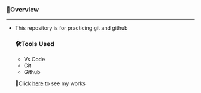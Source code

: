 ### 🧨**Overview**
---
- This repository is for practicing git and github

  ### 🛠️Tools Used
  - Vs Code
  - Git
  - Github
 
  🔗Click  [here](https://github.com/ada-presh/pracgit/new/main?filename=README.md) to see my works
